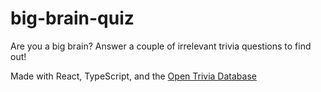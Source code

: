 # big-brain-quiz
Are you a big brain? Answer a couple of irrelevant trivia questions to find out!

Made with React, TypeScript, and the [Open Trivia Database](https://opentdb.com/api_config.php)
